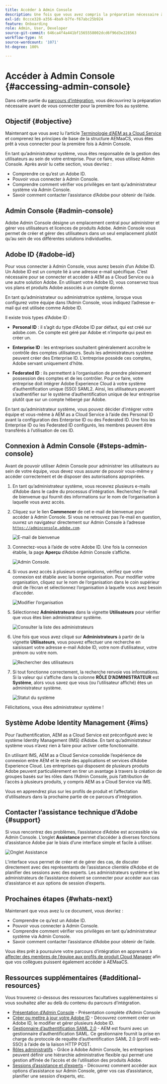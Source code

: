 ```yaml
---
title: Accéder à Admin Console
description: Une fois que vous avez compris la préparation nécessaire à l’intégration et les bases de la structure AEMaaCS, vous êtes prêt à vous connecter pour la première fois à Admin Console.
exl-id: 0ccce328-a356-4ba9-b7fe-f67abc25b924
feature: Onboarding
role: Admin, User, Developer
source-git-commit: 646ca4f4a441bf1565558002dcd6f96d3e228563
workflow-type: ht
source-wordcount: '1071'
ht-degree: 100%

---
```


# Accéder à Admin Console {#accessing-admin-console}

Dans cette partie du [parcours d’intégration](overview.md), vous découvrirez la préparation nécessaire avant de vous connecter pour la première fois au système.

## Objectif {#objective}

Maintenant que vous avez lu l’article [Terminologie d’AEM as a Cloud Service](terminology.md) et comprenez les principes de base de la structure AEMaaCS, vous êtes prêt à vous connecter pour la première fois à Admin Console.

En tant qu’administrateur système, vous êtes responsable de la gestion des utilisateurs au sein de votre entreprise. Pour ce faire, vous utilisez Admin Console. Après avoir lu cette section, vous devriez :

* Comprendre ce qu’est un Adobe ID.
* Pouvoir vous connecter à Admin Console.
* Comprendre comment vérifier vos privilèges en tant qu’administrateur système via Admin Console.
* Savoir comment contacter l’assistance d’Adobe pour obtenir de l’aide.

## Admin Console {#admin-console}

Adobe Admin Console désigne un emplacement central pour administrer et gérer vos utilisateurs et licences de produits Adobe. Admin Console vous permet de créer et gérer des utilisateurs dans un seul emplacement plutôt qu’au sein de vos différentes solutions individuelles.

## Adobe ID {#adobe-id}

Pour vous connecter à Admin Console, vous aurez besoin d’un Adobe ID. Un Adobe ID est un compte lié à une adresse e-mail spécifique. C’est nécessaire pour se connecter et accéder à AEM as a Cloud Service ou à une autre solution Adobe. En utilisant votre Adobe ID, vous conservez tous vos plans et produits Adobe associés à un compte donné.

En tant qu’administrateur ou administratrice système, lorsque vous configurez votre équipe dans l’Admin Console, vous indiquez l’adresse e-mail qui est utilisée comme Adobe ID.

Il existe trois types d’Adobe ID :

* **Personal ID** : il s’agit du type d’Adobe ID par défaut, qui est créé sur adobe.com. Ce compte est géré par Adobe et n’importe qui peut en créer un.

* **Enterprise ID** : les entreprises souhaitent généralement accroître le contrôle des comptes utilisateurs. Seuls les administrateurs système peuvent créer des Enterprise ID. L’entreprise possède ces comptes, Adobe servant uniquement d’hôte.

* **Federated ID** : ils permettent à l’organisation de prendre pleinement possession des comptes et de les contrôler. Pour ce faire, votre entreprise doit intégrer Adobe Experience Cloud à votre système d’authentification unique (SSO) SAML2. Ainsi, les utilisateurs peuvent s’authentifier sur le système d’authentification unique de leur entreprise plutôt que sur un compte hébergé par Adobe.

En tant qu’administrateur système, vous pouvez décider d’intégrer votre équipe et vous-même à AEM as a Cloud Service à l’aide des Personal ID avant la configuration des Enterprise ID ou des Federated ID. Une fois les Enterprise ID ou les Federated ID configurés, les membres peuvent être transférés à l’utilisation de ces ID.

## Connexion à Admin Console {#steps-admin-console}

Avant de pouvoir utiliser Admin Console pour administrer les utilisateurs au sein de votre équipe, vous devez vous assurer de pouvoir vous-même y accéder correctement et de disposer des autorisations appropriées.

1. En tant qu’administrateur système, vous recevrez plusieurs e-mails d’Adobe dans le cadre du processus d’intégration. Recherchez l’e-mail de bienvenue qui fournit des informations sur le nom de l’organisation à laquelle vous avez accès.

1. Cliquez sur le lien **Commencer** de cet e-mail de bienvenue pour accéder à Admin Console. Si vous ne retrouvez pas l’e-mail en question, ouvrez un navigateur directement sur Admin Console à l’adresse [`https://adminconsole.adobe.com`](https://adminconsole.adobe.com).

   ![E-mail de bienvenue](/help/journey-onboarding/assets/get-started-email.png)

1. Connectez-vous à l’aide de votre Adobe ID. Une fois la connexion établie, la page **Aperçu** d’Adobe Admin Console s’affiche.

   ![Admin Console.](/help/journey-onboarding/assets/get-started1.png)

1. Si vous avez accès à plusieurs organisations, vérifiez que votre connexion est établie avec la bonne organisation. Pour modifier votre organisation, cliquez sur le nom de l’organisation dans le coin supérieur droit de l’écran et sélectionnez l’organisation à laquelle vous avez besoin d’accéder.

   ![Modifier l’organisation](/help/journey-onboarding/assets/admin-console-orgswitch.png)

1. Sélectionnez **Administrateurs** dans la vignette **Utilisateurs** pour vérifier que vous êtes bien administrateur système.

   ![Consulter la liste des administrateurs](/help/journey-onboarding/assets/get-started2.png)

1. Une fois que vous avez cliqué sur **Administrateurs** à partir de la vignette **Utilisateurs**, vous pouvez effectuer une recherche en saisissant votre adresse e-mail Adobe ID, votre nom d’utilisateur, votre prénom ou votre nom.

   ![Rechercher des utilisateurs](/help/journey-onboarding/assets/get-started3.png)

1. Si tout fonctionne correctement, la recherche renvoie vos informations. Si la valeur qui s’affiche dans la colonne **RÔLE D’ADMINISTRATEUR** est **Système**, alors vous savez que vous (ou l’utilisateur affiché) êtes un administrateur système.

   ![Statut du système](/help/journey-onboarding/assets/get-started4.png)

Félicitations, vous êtes administrateur système !

## Système Adobe Identity Management {#ims}

Pour l’authentification, AEM as a Cloud Service est préconfiguré avec le système Identity Management (IMS) d’Adobe. En tant qu’administrateur système vous n’avez rien à faire pour activer cette fonctionnalité.

En utilisant IMS, AEM as a Cloud Service consolide l’expérience de connexion entre AEM et le reste des applications et services d’Adobe Experience Cloud. Les entreprises qui disposent de plusieurs produits Adobe peuvent particulièrement en tirer un avantage à travers la création de groupes basés sur les rôles dans l’Admin Console, puis l’attribution de l’accès à plusieurs produits, y compris AEM as a Cloud Service via IMS.

Vous en apprendrez plus sur les profils de produit et l’affectation d’utilisateurs dans la prochaine partie de ce parcours d’intégration.

## Contacter l’assistance technique d’Adobe {#support}

Si vous rencontrez des problèmes, l’assistance d’Adobe est accessible via Admin Console. L’onglet **Assistance** permet d’accéder à diverses fonctions d’assistance Adobe par le biais d’une interface simple et facile à utiliser.

![Onglet Assistance](/help/journey-onboarding/assets/support-menu.png)

L’interface vous permet de créer et de gérer des cas, de discuter directement avec des représentants de l’assistance clientèle d’Adobe et de planifier des sessions avec des experts. Les administrateurs système et les administrateurs de l’assistance doivent se connecter pour accéder aux cas d’assistance et aux options de session d’experts.

## Prochaines étapes {#whats-next}

Maintenant que vous avez lu ce document, vous devriez :

* Comprendre ce qu’est un Adobe ID.
* Pouvoir vous connecter à Admin Console.
* Comprendre comment vérifier vos privilèges en tant qu’administrateur système via Admin Console.
* Savoir comment contacter l’assistance d’Adobe pour obtenir de l’aide.

Vous êtes prêt à poursuivre votre parcours d’intégration en apprenant à [affecter des membres de l’équipe aux profils de produit Cloud Manager](assign-profiles-cloud-manager.md) afin que vos collègues puissent également accéder à AEMaaCS.

## Ressources supplémentaires {#additional-resources}

Vous trouverez ci-dessous des ressources facultatives supplémentaires si vous souhaitez aller au delà du contenu du parcours d’intégration.

* [Présentation d’Admin Console](https://helpx.adobe.com/fr/enterprise/using/admin-console.html) - Présentation complète d’Admin Console
* [Créer ou mettre à jour votre Adobe ID](https://helpx.adobe.com/fr/manage-account/using/create-update-adobe-id.html#HowtocreateorupdateyourAdobeID) - Découvrez comment créer un Adobe ID, le modifier et gérer plusieurs Adobe ID.
* [Gestionnaire d’authentification SAML 2.0](https://experienceleague.adobe.com/docs/experience-manager-65/administering/security/saml-2-0-authenticationhandler.html?lang=fr) - AEM est fourni avec un gestionnaire d’authentification SAML. Ce gestionnaire fournit la prise en charge du protocole de requête d’authentification SAML 2.0 (profil web-SSO) à l’aide de la liaison HTTP POST.
* [Rôles administratifs](https://helpx.adobe.com/fr/enterprise/using/admin-roles.ug.html) - Grâce à Adobe Admin Console, les entreprises peuvent définir une hiérarchie administrative flexible qui permet une gestion affinée de l’accès et de l’utilisation des produits Adobe.
* [Sessions d’assistance et d’experts](https://helpx.adobe.com/fr/enterprise/admin-guide.html/enterprise/using/support-for-experience-cloud.ug.html) - Découvrez comment accéder aux options d’assistance sur Admin Console, gérer vos cas d’assistance, planifier une session d’experts, etc.
